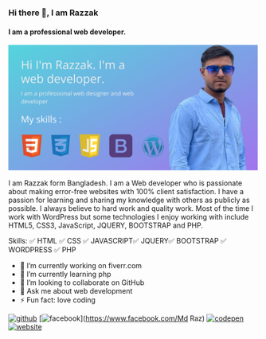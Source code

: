 ### Hi there 👋, I am Razzak
#### I am a professional web developer.
![I am a professional web developer.](https://github.com/freelancerraz152/gig-banner-design/blob/main/123-456-7890.png?raw=true)

I am Razzak form Bangladesh. I am a Web developer who is passionate about making error-free websites with 100% client satisfaction. I have a passion for learning and sharing my knowledge with others as publicly as possible. I always believe to hard work and quality work. Most of the time I work with WordPress but some technologies I enjoy working with include HTML5, CSS3, JavaScript, JQUERY, BOOTSTRAP and PHP.

Skills: ✅ HTML ✅ CSS ✅ JAVASCRIPT✅ JQUERY✅ BOOTSTRAP ✅ WORDPRESS ✅ PHP 

- 🔭 I’m currently working on fiverr.com 
- 🌱 I’m currently learning php 
- 👯 I’m looking to collaborate on GitHub 
- 💬 Ask me about web development 
- ⚡ Fun fact: love coding 


[<img src='https://cdn.jsdelivr.net/npm/simple-icons@3.0.1/icons/github.svg' alt='github' height='40'>](https://github.com/freelancerraz152)  [<img src='https://cdn.jsdelivr.net/npm/simple-icons@3.0.1/icons/facebook.svg' alt='facebook' height='40'>](https://www.facebook.com/Md Raz)  [<img src='https://cdn.jsdelivr.net/npm/simple-icons@3.0.1/icons/codepen.svg' alt='codepen' height='40'>](https://codepen.io/freelancerraz152)  [<img src='https://cdn.jsdelivr.net/npm/simple-icons@3.0.1/icons/icloud.svg' alt='website' height='40'>](https://freelancerraz152.github.io/Brigate/)  



